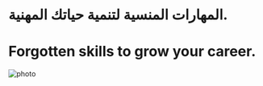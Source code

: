 # المهارات المنسية لتنمية حياتك المهنية.


# Forgotten skills to grow your career.


![photo](https://lh3.googleusercontent.com/drive-storage/ANtge_HJcSHOVW8E_SmkgP4U0Zp43GOJvg_AwozHCM8QZxGfJIbb4PIsQBpcVjikS8Nrm3Yp8HBQSWvPQKEjytPNFWB_7XDoKv5mXZxCdy8MjQ=w1339-h1909)